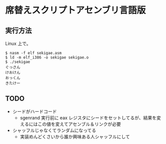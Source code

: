 # 席替えスクリプトアセンブリ言語版

## 実行方法

Linux 上で。

```
$ nasm -f elf sekigae.asm
$ ld -m elf_i386 -o sekigae sekigae.o
$ ./sekigae
ぐっさん
けおけん
おっくん
きたけー
```

## TODO

 * シードがハードコード
   * sgenrand 実行前に eax レジスタにシードをセットしてるが、結果を変えるにはこの値を変えてアセンブル＆リンクが必要
 * シャッフルじゃなくてランダムになってる
   * 実装めんどくさいから誰か興味ある人シャッフルにして
